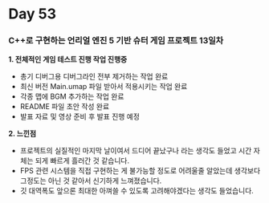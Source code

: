 # Day 53

### C++로 구현하는 언리얼 엔진 5 기반 슈터 게임 프로젝트 13일차

**1. 전체적인 게임 테스트 진행 작업 진행중**

- 총기 디버그용 디버그라인 전부 제거하는 작업 완료
- 최신 버전 Main.umap 파일 받아서 적용시키는 작업 완료
- 각종 맵에 BGM 추가하는 작업 완료
- README 파일 초안 작성 완료
- 발표 자료 및 영상 준비 후 발표 진행 예정

**2. 느낀점**

- 프로젝트의 실질적인 마지막 날이여서 드디어 끝났구나 라는 생각도 들었고 시간 자체는 되게 빠르게 흘러간 것 같습니다.
-  FPS 관련 시스템을 직접 구현하는 게 불가능할 정도로 어려울줄 알았는데 생각보다 그정도는 아닌 것 같아서 신기하게 느껴졌습니다.
-  깃 대역폭도 앞으론 최대한 아껴쓸 수 있도록 고려해야겠다는 생각도 들었습니다.
